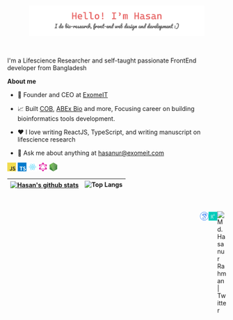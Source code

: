 <p align="center"><a href="https://hasanur.me"><img width="80%" src="./assets/gh-readme-header-01.png" /></a></p>

<br />

I'm a Lifescience Researcher and self-taught passionate FrontEnd developer from Bangladesh

**About me**

- 💼 Founder and CEO at [ExomeIT](http://exomeit.com/)

- 📈 Built [COB](http://cobt.org/), [ABEx Bio](http://research.abexbio.com/) and more, Focusing career on building bioinformatics tools development.

- ❤️ I love writing ReactJS, TypeScript, and writing manuscript on lifescience research

- 💬 Ask me about anything at hasanur@exomeit.com

<code><img height="20" src="https://raw.githubusercontent.com/github/explore/80688e429a7d4ef2fca1e82350fe8e3517d3494d/topics/javascript/javascript.png"></code>
<code><img height="20" src="https://raw.githubusercontent.com/github/explore/80688e429a7d4ef2fca1e82350fe8e3517d3494d/topics/typescript/typescript.png"></code>
<code><img height="20" src="https://raw.githubusercontent.com/github/explore/80688e429a7d4ef2fca1e82350fe8e3517d3494d/topics/react/react.png"></code>
<code><img height="20" src="https://raw.githubusercontent.com/github/explore/5c058a388828bb5fde0bcafd4bc867b5bb3f26f3/topics/graphql/graphql.png"></code>
<code><img height="20" src="https://raw.githubusercontent.com/github/explore/80688e429a7d4ef2fca1e82350fe8e3517d3494d/topics/nodejs/nodejs.png"></code>

| <a href="https://github.com/hasanur-rahman079/"><img align="center" src="https://github-readme-stats.vercel.app/api?username=hasanur-rahman079&show_icons=true&include_all_commits=true&count_private=true&theme=buefy&hide_border=true" alt="Hasan's github stats" /></a> | ![Top Langs](https://github-readme-stats.vercel.app/api/top-langs/?username=anuraghazra&langs_count=8&hide=rust,go,glsl,assembly&layout=compact&theme=buefy&hide_border=true) |
| -------------------------------------------------------------------------------------------------------------------------------------------------------------------------------------------------------------------------------------------------------------------------- | ----------------------------------------------------------------------------------------------------------------------------------------------------------------------------- |

<!-- #### Top Repositories -->

<!-- <a href="https://github.com/anuraghazra/github-readme-stats">
  <img align="center" src="https://github-readme-stats.vercel.app/api/pin/?username=anuraghazra&repo=github-readme-stats&theme=buefy" />
</a>
<a href="https://github.com/anuraghazra/anuraghazra.github.io">
  <img align="center" src="https://github-readme-stats.vercel.app/api/pin/?username=anuraghazra&repo=anuraghazra.github.io&theme=buefy" />
</a> -->

<br />
<br />

<a href="https://twitter.com/hasanur069">
  <img align="right" alt="Md. Hasanur Rahman | Twitter" width="21px" src="https://raw.githubusercontent.com/anuraghazra/anuraghazra/master/assets/twitter.svg" />
</a>
<a href="https://www.researchgate.net/profile/Md-Rahman-262">
  <img align="right" alt="MD. Hasanur Rahman | Researchgate" width="20px" src="./assets/rg.svg" />
</a>
<a href="https://scholar.google.com/citations?user=l2q048wAAAAJ&hl=en&authuser=1">
  <img align="right" alt="MD. Hasanur Rahman | Google Scholar" width="20px" src="./assets/gs.svg" />
</a>
